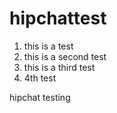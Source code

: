 hipchattest
===========

1. this is a test
2. this is a second test
3. this is a third test
4. 4th test

hipchat testing
